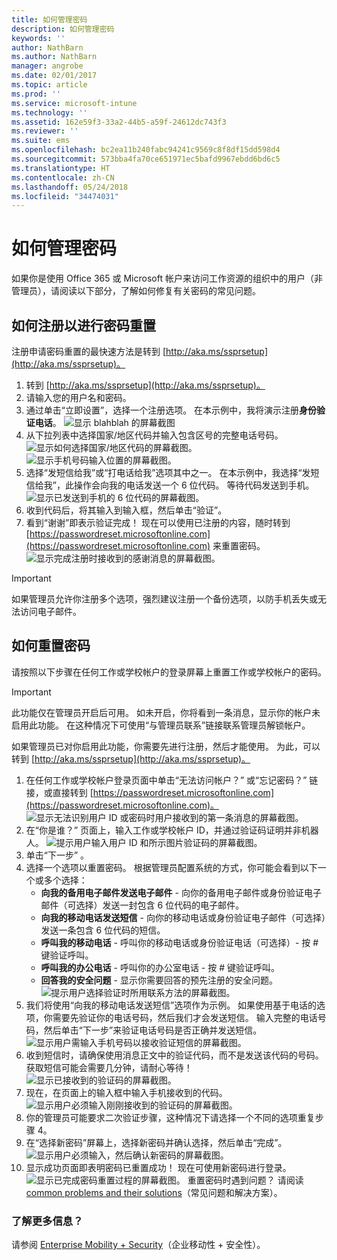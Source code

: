 ```yaml
---
title: 如何管理密码
description: 如何管理密码
keywords: ''
author: NathBarn
ms.author: NathBarn
manager: angrobe
ms.date: 02/01/2017
ms.topic: article
ms.prod: ''
ms.service: microsoft-intune
ms.technology: ''
ms.assetid: 162e59f3-33a2-44b5-a59f-24612dc743f3
ms.reviewer: ''
ms.suite: ems
ms.openlocfilehash: bc2ea11b240fabc94241c9569c8f8df15dd598d4
ms.sourcegitcommit: 573bba4fa70ce651971ec5bafd9967ebdd6bd6c5
ms.translationtype: HT
ms.contentlocale: zh-CN
ms.lasthandoff: 05/24/2018
ms.locfileid: "34474031"
---
```

# <a name="how-to-manage-your-own-password"></a>如何管理密码

如果你是使用 Office 365 或 Microsoft 帐户来访问工作资源的组织中的用户（非管理员），请阅读以下部分，了解如何修复有关密码的常见问题。

## <a name="how-to-register-for-password-reset"></a>如何注册以进行密码重置
注册申请密码重置的最快速方法是转到 [http://aka.ms/ssprsetup](http://aka.ms/ssprsetup)。

1.  转到 [http://aka.ms/ssprsetup](http://aka.ms/ssprsetup)。
2.  请输入您的用户名和密码。
3.  通过单击“立即设置”，选择一个注册选项。 在本示例中，我将演示注册**身份验证电话**。
![显示 blahblah 的屏幕截图](./media/ft-mngPW-1-setup.png)
4.  从下拉列表中选择国家/地区代码并输入包含区号的完整电话号码。
![显示如何选择国家/地区代码的屏幕截图。 ](./media/ft-mngPW-2-enterNumber.png)![显示手机号码输入位置的屏幕截图。](./media/ft-mngPW-3-enterNumber2.png)
5.  选择“发短信给我”或“打电话给我”选项其中之一。 在本示例中，我选择“发短信给我”，此操作会向我的电话发送一个 6 位代码。 等待代码发送到手机。  
![显示已发送到手机的 6 位代码的屏幕截图。](./media/ft-mngPW-4-textCode.png)
6.  收到代码后，将其输入到输入框，然后单击“验证”。
7.  看到“谢谢”即表示验证完成！ 现在可以使用已注册的内容，随时转到 [https://passwordreset.microsoftonline.com](https://passwordreset.microsoftonline.com) 来重置密码。![显示完成注册时接收到的感谢消息的屏幕截图。](./media/ft-mngPW-5-thanks.png)

> [!IMPORTANT]
> 如果管理员允许你注册多个选项，强烈建议注册一个备份选项，以防手机丢失或无法访问电子邮件。

## <a name="how-to-reset-your-password"></a>如何重置密码
请按照以下步骤在任何工作或学校帐户的登录屏幕上重置工作或学校帐户的密码。

> [!IMPORTANT]
> 此功能仅在管理员开启后可用。 如未开启，你将看到一条消息，显示你的帐户未启用此功能。 在这种情况下可使用“与管理员联系”链接联系管理员解锁帐户。
> 
> 如果管理员已对你启用此功能，你需要先进行注册，然后才能使用。 为此，可以转到 [http://aka.ms/ssprsetup](http://aka.ms/ssprsetup)。

1. 在任何工作或学校帐户登录页面中单击“无法访问帐户？” 或“忘记密码？” 链接，或直接转到 [https://passwordreset.microsoftonline.com](https://passwordreset.microsoftonline.com)。
   ![显示无法识别用户 ID 或密码时用户接收到的第一条消息的屏幕截图。](./media/ft-mngPW-6-resetPWbegin.png)
2. 在“你是谁？” 页面上，输入工作或学校帐户 ID，并通过验证码证明并非机器人。
   ![提示用户输入用户 ID 和所示图片验证码的屏幕截图。](./media/ft-mngPW-7-enterID.png)
3. 单击“下一步” 。
4. 选择一个选项以重置密码。 根据管理员配置系统的方式，你可能会看到以下一个或多个选择：
   - **向我的备用电子邮件发送电子邮件** - 向你的备用电子邮件或身份验证电子邮件（可选择）发送一封包含 6 位代码的电子邮件。
   - **向我的移动电话发送短信** - 向你的移动电话或身份验证电子邮件（可选择）发送一条包含 6 位代码的短信。
   - **呼叫我的移动电话** - 呼叫你的移动电话或身份验证电话（可选择）- 按 # 键验证呼叫。
   - **呼叫我的办公电话** - 呼叫你的办公室电话 - 按 # 键验证呼叫。
   - **回答我的安全问题** - 显示你需要回答的预先注册的安全问题。
   ![提示用户选择验证时所用联系方法的屏幕截图。](./media/ft-mngPW-8-answerQuestions.png)
5. 我们将使用“向我的移动电话发送短信”选项作为示例。 如果使用基于电话的选项，你需要先验证你的电话号码，然后我们才会发送短信。 输入完整的电话号码，然后单击“下一步”来验证电话号码是否正确并发送短信。
   ![显示用户需输入手机号码以接收验证短信的屏幕截图。](./media/ft-mngPW-9-textNumber.png)
6. 收到短信时，请确保使用消息正文中的验证代码，而不是发送该代码的号码。 获取短信可能会需要几分钟，请耐心等待！  
   ![显示已接收到的验证码的屏幕截图。](./media/ft-mngPW-10-verificationCode.png)
7. 现在，在页面上的输入框中输入手机接收到的代码。
   ![显示用户必须输入刚刚接收到的验证码的屏幕截图。](./media/ft-mngPW-11-enterCode.png)
8. 你的管理员可能要求二次验证步骤，这种情况下请选择一个不同的选项重复步骤 4。
9. 在“选择新密码”屏幕上，选择新密码并确认选择，然后单击“完成”。
   ![显示用户必须输入，然后确认新密码的屏幕截图。](./media/ft-mngPW-12-clickFinish.png)
10. 显示成功页面即表明密码已重置成功！ 现在可使用新密码进行登录。
    ![显示已完成密码重置过程的屏幕截图。](./media/ft-mngPW-13-success.png)
    重置密码时遇到问题？ 请阅读 [common problems and their solutions](https://azure.microsoft.com/documentation/articles/active-directory-passwords-update-your-own-password/#common-problems-and-their-solutions)（常见问题和解决方案）。

### <a name="want-to-learn-more"></a>了解更多信息？
请参阅 [Enterprise Mobility + Security](https://www.microsoft.com/en-us/server-cloud/enterprise-mobility/overview.aspx)（企业移动性 + 安全性）。
